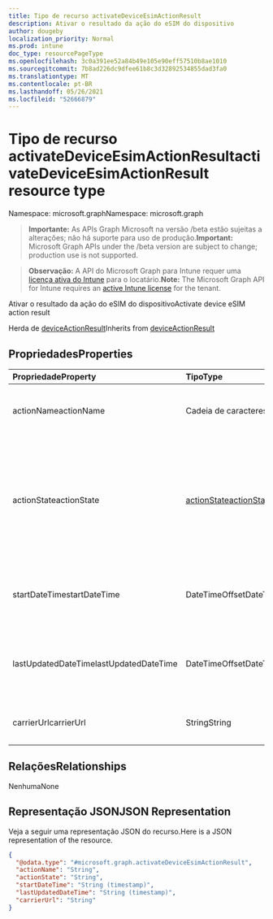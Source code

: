 ```yaml
---
title: Tipo de recurso activateDeviceEsimActionResult
description: Ativar o resultado da ação do eSIM do dispositivo
author: dougeby
localization_priority: Normal
ms.prod: intune
doc_type: resourcePageType
ms.openlocfilehash: 3c0a391ee52a84b49e105e90eff57510b8ae1010
ms.sourcegitcommit: 7b8ad226dc9dfee61b8c3d32892534855dad3fa0
ms.translationtype: MT
ms.contentlocale: pt-BR
ms.lasthandoff: 05/26/2021
ms.locfileid: "52666879"
---
```

# <a name="activatedeviceesimactionresult-resource-type"></a><span data-ttu-id="2fa5a-103">Tipo de recurso activateDeviceEsimActionResult</span><span class="sxs-lookup"><span data-stu-id="2fa5a-103">activateDeviceEsimActionResult resource type</span></span>

<span data-ttu-id="2fa5a-104">Namespace: microsoft.graph</span><span class="sxs-lookup"><span data-stu-id="2fa5a-104">Namespace: microsoft.graph</span></span>

> <span data-ttu-id="2fa5a-105">**Importante:** As APIs Graph Microsoft na versão /beta estão sujeitas a alterações; não há suporte para uso de produção.</span><span class="sxs-lookup"><span data-stu-id="2fa5a-105">**Important:** Microsoft Graph APIs under the /beta version are subject to change; production use is not supported.</span></span>

> <span data-ttu-id="2fa5a-106">**Observação:** A API do Microsoft Graph para Intune requer uma [licença ativa do Intune](https://go.microsoft.com/fwlink/?linkid=839381) para o locatário.</span><span class="sxs-lookup"><span data-stu-id="2fa5a-106">**Note:** The Microsoft Graph API for Intune requires an [active Intune license](https://go.microsoft.com/fwlink/?linkid=839381) for the tenant.</span></span>

<span data-ttu-id="2fa5a-107">Ativar o resultado da ação do eSIM do dispositivo</span><span class="sxs-lookup"><span data-stu-id="2fa5a-107">Activate device eSIM action result</span></span>


<span data-ttu-id="2fa5a-108">Herda de [deviceActionResult](../resources/intune-devices-deviceactionresult.md)</span><span class="sxs-lookup"><span data-stu-id="2fa5a-108">Inherits from [deviceActionResult](../resources/intune-devices-deviceactionresult.md)</span></span>

## <a name="properties"></a><span data-ttu-id="2fa5a-109">Propriedades</span><span class="sxs-lookup"><span data-stu-id="2fa5a-109">Properties</span></span>
|<span data-ttu-id="2fa5a-110">Propriedade</span><span class="sxs-lookup"><span data-stu-id="2fa5a-110">Property</span></span>|<span data-ttu-id="2fa5a-111">Tipo</span><span class="sxs-lookup"><span data-stu-id="2fa5a-111">Type</span></span>|<span data-ttu-id="2fa5a-112">Descrição</span><span class="sxs-lookup"><span data-stu-id="2fa5a-112">Description</span></span>|
|:---|:---|:---|
|<span data-ttu-id="2fa5a-113">actionName</span><span class="sxs-lookup"><span data-stu-id="2fa5a-113">actionName</span></span>|<span data-ttu-id="2fa5a-114">Cadeia de caracteres</span><span class="sxs-lookup"><span data-stu-id="2fa5a-114">String</span></span>|<span data-ttu-id="2fa5a-115">Nome da ação Herdado de [deviceActionResult](../resources/intune-devices-deviceactionresult.md)</span><span class="sxs-lookup"><span data-stu-id="2fa5a-115">Action name Inherited from [deviceActionResult](../resources/intune-devices-deviceactionresult.md)</span></span>|
|<span data-ttu-id="2fa5a-116">actionState</span><span class="sxs-lookup"><span data-stu-id="2fa5a-116">actionState</span></span>|[<span data-ttu-id="2fa5a-117">actionState</span><span class="sxs-lookup"><span data-stu-id="2fa5a-117">actionState</span></span>](../resources/intune-shared-actionstate.md)|<span data-ttu-id="2fa5a-118">Estado da ação Herdado de [deviceActionResult](../resources/intune-devices-deviceactionresult.md).</span><span class="sxs-lookup"><span data-stu-id="2fa5a-118">State of the action Inherited from [deviceActionResult](../resources/intune-devices-deviceactionresult.md).</span></span> <span data-ttu-id="2fa5a-119">Os valores possíveis são: `none`, `pending`, `canceled`, `active`, `done`, `failed`, `notSupported`.</span><span class="sxs-lookup"><span data-stu-id="2fa5a-119">Possible values are: `none`, `pending`, `canceled`, `active`, `done`, `failed`, `notSupported`.</span></span>|
|<span data-ttu-id="2fa5a-120">startDateTime</span><span class="sxs-lookup"><span data-stu-id="2fa5a-120">startDateTime</span></span>|<span data-ttu-id="2fa5a-121">DateTimeOffset</span><span class="sxs-lookup"><span data-stu-id="2fa5a-121">DateTimeOffset</span></span>|<span data-ttu-id="2fa5a-122">Hora de início da ação Herdada de [deviceActionResult](../resources/intune-devices-deviceactionresult.md)</span><span class="sxs-lookup"><span data-stu-id="2fa5a-122">Time the action was initiated Inherited from [deviceActionResult](../resources/intune-devices-deviceactionresult.md)</span></span>|
|<span data-ttu-id="2fa5a-123">lastUpdatedDateTime</span><span class="sxs-lookup"><span data-stu-id="2fa5a-123">lastUpdatedDateTime</span></span>|<span data-ttu-id="2fa5a-124">DateTimeOffset</span><span class="sxs-lookup"><span data-stu-id="2fa5a-124">DateTimeOffset</span></span>|<span data-ttu-id="2fa5a-125">Hora da última atualização do estado da ação Herdada de [deviceActionResult](../resources/intune-devices-deviceactionresult.md)</span><span class="sxs-lookup"><span data-stu-id="2fa5a-125">Time the action state was last updated Inherited from [deviceActionResult](../resources/intune-devices-deviceactionresult.md)</span></span>|
|<span data-ttu-id="2fa5a-126">carrierUrl</span><span class="sxs-lookup"><span data-stu-id="2fa5a-126">carrierUrl</span></span>|<span data-ttu-id="2fa5a-127">String</span><span class="sxs-lookup"><span data-stu-id="2fa5a-127">String</span></span>|<span data-ttu-id="2fa5a-128">Url da operadora para ativar o eSIM do dispositivo</span><span class="sxs-lookup"><span data-stu-id="2fa5a-128">Carrier Url to activate the device eSIM</span></span> |

## <a name="relationships"></a><span data-ttu-id="2fa5a-129">Relações</span><span class="sxs-lookup"><span data-stu-id="2fa5a-129">Relationships</span></span>
<span data-ttu-id="2fa5a-130">Nenhuma</span><span class="sxs-lookup"><span data-stu-id="2fa5a-130">None</span></span>

## <a name="json-representation"></a><span data-ttu-id="2fa5a-131">Representação JSON</span><span class="sxs-lookup"><span data-stu-id="2fa5a-131">JSON Representation</span></span>
<span data-ttu-id="2fa5a-132">Veja a seguir uma representação JSON do recurso.</span><span class="sxs-lookup"><span data-stu-id="2fa5a-132">Here is a JSON representation of the resource.</span></span>
<!-- {
  "blockType": "resource",
  "@odata.type": "microsoft.graph.activateDeviceEsimActionResult"
}
-->
``` json
{
  "@odata.type": "#microsoft.graph.activateDeviceEsimActionResult",
  "actionName": "String",
  "actionState": "String",
  "startDateTime": "String (timestamp)",
  "lastUpdatedDateTime": "String (timestamp)",
  "carrierUrl": "String"
}
```




